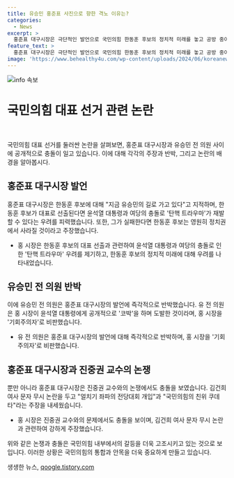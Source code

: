 ```yaml
---
title: 유승민 홍준표 사진으로 향한 격노 이유는?
categories:
  - News
excerpt: >
  홍준표 대구시장은 극단적인 발언으로 국민의힘 한동훈 후보의 정치적 미래를 놓고 공방 중이다. 한편 유승민 의원과의 관계에 의문을 제기받은 홍 시장은 윤석열 대통령에게 대한 태도로 논란을 일으켰으며, 윤 대통령 지지를 드러내며 논쟁에 발 빠르게 참여했다. 전당대회를 앞두고 극적인 대치는 국민의힘 내부에 불안감을 낳고 있다.
feature_text: >
  홍준표 대구시장은 극단적인 발언으로 국민의힘 한동훈 후보의 정치적 미래를 놓고 공방 중이다. 한편 유승민 의원과의 관계에 의문을 제기받은 홍 시장은 윤석열 대통령에게 대한 태도로 논란을 일으켰으며, 윤 대통령 지지를 드러내며 논쟁에 발 빠르게 참여했다. 전당대회를 앞두고 극적인 대치는 국민의힘 내부에 불안감을 낳고 있다.
image: 'https://www.behealthy4u.com/wp-content/uploads/2024/06/koreanews.jpg'
---
```


<p><img src="https://www.behealthy4u.com/wp-content/uploads/2024/06/koreanews.jpg" alt="info 속보" /></p>

<h1 data-ke-size="size26">국민의힘 대표 선거 관련 논란</h1>

<p data-ke-size="size16">&nbsp;</p>

<p>국민의힘 대표 선거를 둘러싼 논란을 살펴보면, 홍준표 대구시장과 유승민 전 의원 사이에 공개적으로 충돌이 일고 있습니다. 이에 대해 각각의 주장과 반박, 그리고 논란의 배경을 알아봅시다.</p>

<h2 data-ke-size="size20">홍준표 대구시장 발언</h2>

<p>홍준표 대구시장은 한동훈 후보에 대해 "지금 유승민의 길로 가고 있다"고 지적하며, 한동훈 후보가 대표로 선출된다면 윤석열 대통령과 여당의 충돌로 '탄핵 트라우마'가 재발할 수 있다는 우려를 피력했습니다. 또한, 그가 실패한다면 한동훈 후보는 영원히 정치권에서 사라질 것이라고 주장했습니다.</p>

<ul>
  <li>홍 시장은 한동훈 후보의 대표 선출과 관련하여 윤석열 대통령과 여당의 충돌로 인한 '탄핵 트라우마' 우려를 제기하고, 한동훈 후보의 정치적 미래에 대해 우려를 나타내었습니다.</li>
</ul>

<h2 data-ke-size="size20">유승민 전 의원 반박</h2>

<p>이에 유승민 전 의원은 홍준표 대구시장의 발언에 즉각적으로 반박했습니다. 유 전 의원은 홍 시장이 윤석열 대통령에게 공개적으로 '코박'을 하며 도발한 것이라며, 홍 시장을 '기회주의자'로 비판했습니다.</p>

<ul>
  <li>유 전 의원은 홍준표 대구시장의 발언에 대해 즉각적으로 반박하며, 홍 시장을 '기회주의자'로 비판했습니다.</li>
</ul>

<h2 data-ke-size="size20">홍준표 대구시장과 진중권 교수의 논쟁</h2>

<p>뿐만 아니라 홍준표 대구시장은 진중권 교수와의 논쟁에서도 충돌을 보였습니다. 김건희 여사 문자 무시 논란을 두고 "얼치기 좌파의 전당대회 개입"과 "국민의힘의 친위 쿠데타"라는 주장을 내세웠습니다.</p>

<ul>
  <li>홍 시장은 진중권 교수와의 문제에서도 충돌을 보이며, 김건희 여사 문자 무시 논란과 관련하여 강하게 주장했습니다.</li>
</ul>

<p>위와 같은 논쟁과 충돌은 국민의힘 내부에서의 갈등을 더욱 고조시키고 있는 것으로 보입니다. 이러한 상황은 국민의힘의 통합과 안목을 더욱 중요하게 만들고 있습니다.</p>
생생한 뉴스, <a href="https://qoogle.tistory.com" rel="dofollow">qoogle.tistory.com</a>


